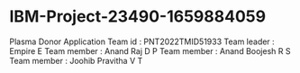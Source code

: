 # IBM-Project-23490-1659884059
Plasma Donor Application
Team id : PNT2022TMID51933
Team leader : Empire E
Team member : Anand Raj D P
Team member : Anand Boojesh R S
Team member : Joohib Pravitha V T
